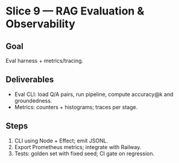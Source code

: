 # Slice 9 — RAG Evaluation & Observability

## Goal
Eval harness + metrics/tracing.

## Deliverables
- Eval CLI: load Q/A pairs, run pipeline, compute accuracy@k and groundedness.
- Metrics: counters + histograms; traces per stage.

## Steps
1. CLI using Node + Effect; emit JSONL.
2. Export Prometheus metrics; integrate with Railway.
3. Tests: golden set with fixed seed; CI gate on regression.
